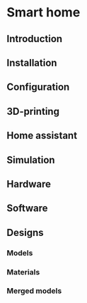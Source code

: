 # Smart home

## Introduction
## Installation
## Configuration
## 3D-printing
## Home assistant
## Simulation
## Hardware
## Software

## Designs
### Models
### Materials
### Merged models